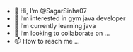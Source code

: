 - 👋 Hi, I’m @SagarSinha07
- 👀 I’m interested in gym java developer
- 🌱 I’m currently learning java
- 💞️ I’m looking to collaborate on ...
- 📫 How to reach me ...

<!---
SagarSinha07/SagarSinha07 is a ✨ special ✨ repository because its `README.md` (this file) appears on your GitHub profile.
You can click the Preview link to take a look at your changes.
--->
